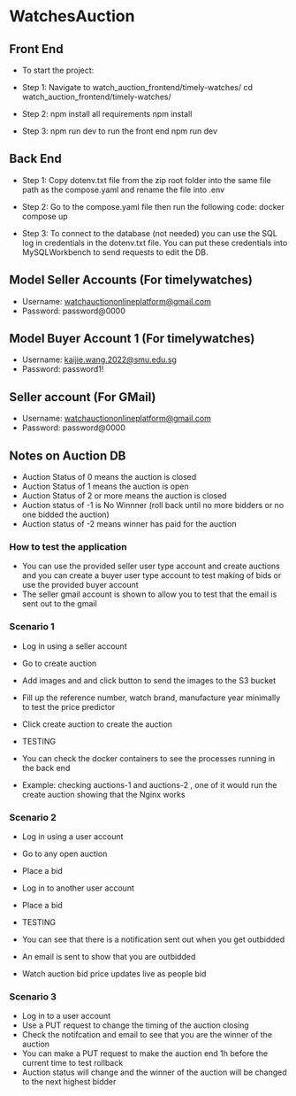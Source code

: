 # WatchesAuction

## Front End

-   To start the project:

-   Step 1: Navigate to watch_auction_frontend/timely-watches/
    cd watch_auction_frontend/timely-watches/

-   Step 2: npm install all requirements
    npm install

-   Step 3: npm run dev to run the front end
    npm run dev

## Back End

-   Step 1: Copy dotenv.txt file from the zip root folder into the same file path as the compose.yaml and rename the file into .env

-   Step 2: Go to the compose.yaml file then run the following code:
    docker compose up

-   Step 3: To connect to the database (not needed) you can use the SQL log in credentials in the dotenv.txt file. You can put these credentials into MySQLWorkbench to send requests to edit the DB.

## Model Seller Accounts (For timelywatches)

-   Username: watchauctiononlineplatform@gmail.com
-   Password: password@0000

## Model Buyer Account 1 (For timelywatches)

-   Username: kaijie.wang.2022@smu.edu.sg
-   Password: password1!

## Seller account (For GMail)

-   Username: watchauctiononlineplatform@gmail.com
-   Password: password@0000

## Notes on Auction DB

-   Auction Status of 0 means the auction is closed
-   Auction Status of 1 means the auction is open
-   Auction Status of 2 or more means the auction is closed
-   Auction status of -1 is No Winnner (roll back until no more bidders or no one bidded the auction)
-   Auction status of -2 means winner has paid for the auction

### How to test the application

-   You can use the provided seller user type account and create auctions and you can create a buyer user type account to test making of bids or use the provided buyer account
- The seller gmail account is shown to allow you to test that the email is sent out to the gmail

### Scenario 1

-   Log in using a seller account
-   Go to create auction
-   Add images and and click button to send the images to the S3 bucket
-   Fill up the reference number, watch brand, manufacture year minimally to test the price predictor
-   Click create auction to create the auction

-   TESTING
-   You can check the docker containers to see the processes running in the back end
-   Example: checking auctions-1 and auctions-2 , one of it would run the create auction showing that the Nginx works

### Scenario 2

-   Log in using a user account
-   Go to any open auction
-   Place a bid
-   Log in to another user account
-   Place a bid

-   TESTING
-   You can see that there is a notification sent out when you get outbidded
-   An email is sent to show that you are outbidded
-   Watch auction bid price updates live as people bid

### Scenario 3

-   Log in to a user account
-   Use a PUT request to change the timing of the auction closing
-   Check the notifcation and email to see that you are the winner of the auction
-   You can make a PUT request to make the auction end 1h before the current time to test rollback
-   Auction status will change and the winner of the auction will be changed to the next highest bidder
